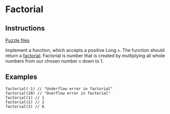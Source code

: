 # Factorial

## Instructions

[Puzzle files](.)

Implement a function, which accepts a positive Long `n`. The function should return a [factorial](https://en.wikipedia.org/wiki/Factorial).
Factorial is number that is created by multiplying all whole numbers from our chosen number `n` down to 1.

## Examples

```
factorial(-1) // "Underflow error in factorial"
factorial(20) // "Overflow error in factorial"
factorial(1) // 1
factorial(2) // 2
factorial(3) // 6
```

